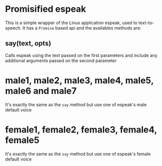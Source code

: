 # Promisified espeak

This is a simple wrapper of the Linux application espeak, used to text-to-speech. It has a `Promise` based api and the availables methods are:

## say(text, opts)

Calls espeak using the text passed on the first parameters and include any additional arguments passed on the second parameter

# male1, male2, male3, male4, male5, male6 and male7

It's exactly the same as the `say` method but use one of espeak's male default voice

# female1, female2, female3, female4, female5

It's exactly the same as the `say` method but use one of espeak's female default voice

